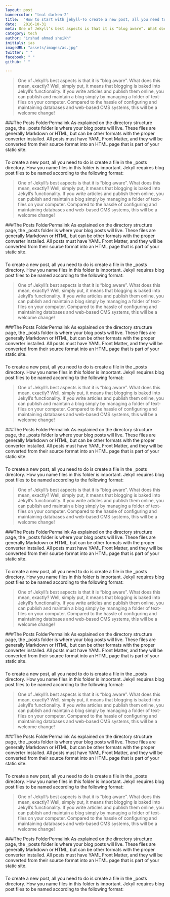 ```yaml
---
layout: post
bannercolor: "teal darken-2"
title:  "How to start with jekyll-To create a new post, all you need to do is create a file in the _posts directory."
date:   2016-10-31
meta: One of Jekyll’s best aspects is that it is “blog aware”. What does this mean, exactly? Well, simply put, it means that blogging is baked into Jekyll’s functionality. 
category: tech
author: "irshad ahmad sheikh"
initials: ias
imageURL: "assets/images/as.jpg"
twitter: " "
facebook: " "
github: " "

---
```



> One of Jekyll’s best aspects is that it is “blog aware”. What does this mean, exactly? Well, simply put, it means that blogging is baked into Jekyll’s functionality. If you write articles and publish them online, you can publish and maintain a blog simply by managing a folder of text-files on your computer. Compared to the hassle of configuring and maintaining databases and web-based CMS systems, this will be a welcome change!

###The Posts FolderPermalink
As explained on the directory structure page, the _posts folder is where your blog posts will live. These files are generally Markdown or HTML, but can be other formats with the proper converter installed. All posts must have YAML Front Matter, and they will be converted from their source format into an HTML page that is part of your static site.

###
To create a new post, all you need to do is create a file in the _posts directory. How you name files in this folder is important. Jekyll requires blog post files to be named according to the following format:

> One of Jekyll’s best aspects is that it is “blog aware”. What does this mean, exactly? Well, simply put, it means that blogging is baked into Jekyll’s functionality. If you write articles and publish them online, you can publish and maintain a blog simply by managing a folder of text-files on your computer. Compared to the hassle of configuring and maintaining databases and web-based CMS systems, this will be a welcome change!

###The Posts FolderPermalink
As explained on the directory structure page, the _posts folder is where your blog posts will live. These files are generally Markdown or HTML, but can be other formats with the proper converter installed. All posts must have YAML Front Matter, and they will be converted from their source format into an HTML page that is part of your static site.

###
To create a new post, all you need to do is create a file in the _posts directory. How you name files in this folder is important. Jekyll requires blog post files to be named according to the following format:
> One of Jekyll’s best aspects is that it is “blog aware”. What does this mean, exactly? Well, simply put, it means that blogging is baked into Jekyll’s functionality. If you write articles and publish them online, you can publish and maintain a blog simply by managing a folder of text-files on your computer. Compared to the hassle of configuring and maintaining databases and web-based CMS systems, this will be a welcome change!

###The Posts FolderPermalink
As explained on the directory structure page, the _posts folder is where your blog posts will live. These files are generally Markdown or HTML, but can be other formats with the proper converter installed. All posts must have YAML Front Matter, and they will be converted from their source format into an HTML page that is part of your static site.

###
To create a new post, all you need to do is create a file in the _posts directory. How you name files in this folder is important. Jekyll requires blog post files to be named according to the following format:
> One of Jekyll’s best aspects is that it is “blog aware”. What does this mean, exactly? Well, simply put, it means that blogging is baked into Jekyll’s functionality. If you write articles and publish them online, you can publish and maintain a blog simply by managing a folder of text-files on your computer. Compared to the hassle of configuring and maintaining databases and web-based CMS systems, this will be a welcome change!

###The Posts FolderPermalink
As explained on the directory structure page, the _posts folder is where your blog posts will live. These files are generally Markdown or HTML, but can be other formats with the proper converter installed. All posts must have YAML Front Matter, and they will be converted from their source format into an HTML page that is part of your static site.

###
To create a new post, all you need to do is create a file in the _posts directory. How you name files in this folder is important. Jekyll requires blog post files to be named according to the following format:

> One of Jekyll’s best aspects is that it is “blog aware”. What does this mean, exactly? Well, simply put, it means that blogging is baked into Jekyll’s functionality. If you write articles and publish them online, you can publish and maintain a blog simply by managing a folder of text-files on your computer. Compared to the hassle of configuring and maintaining databases and web-based CMS systems, this will be a welcome change!

###The Posts FolderPermalink
As explained on the directory structure page, the _posts folder is where your blog posts will live. These files are generally Markdown or HTML, but can be other formats with the proper converter installed. All posts must have YAML Front Matter, and they will be converted from their source format into an HTML page that is part of your static site.

###
To create a new post, all you need to do is create a file in the _posts directory. How you name files in this folder is important. Jekyll requires blog post files to be named according to the following format:
> One of Jekyll’s best aspects is that it is “blog aware”. What does this mean, exactly? Well, simply put, it means that blogging is baked into Jekyll’s functionality. If you write articles and publish them online, you can publish and maintain a blog simply by managing a folder of text-files on your computer. Compared to the hassle of configuring and maintaining databases and web-based CMS systems, this will be a welcome change!

###The Posts FolderPermalink
As explained on the directory structure page, the _posts folder is where your blog posts will live. These files are generally Markdown or HTML, but can be other formats with the proper converter installed. All posts must have YAML Front Matter, and they will be converted from their source format into an HTML page that is part of your static site.

###
To create a new post, all you need to do is create a file in the _posts directory. How you name files in this folder is important. Jekyll requires blog post files to be named according to the following format:
> One of Jekyll’s best aspects is that it is “blog aware”. What does this mean, exactly? Well, simply put, it means that blogging is baked into Jekyll’s functionality. If you write articles and publish them online, you can publish and maintain a blog simply by managing a folder of text-files on your computer. Compared to the hassle of configuring and maintaining databases and web-based CMS systems, this will be a welcome change!

###The Posts FolderPermalink
As explained on the directory structure page, the _posts folder is where your blog posts will live. These files are generally Markdown or HTML, but can be other formats with the proper converter installed. All posts must have YAML Front Matter, and they will be converted from their source format into an HTML page that is part of your static site.

###
To create a new post, all you need to do is create a file in the _posts directory. How you name files in this folder is important. Jekyll requires blog post files to be named according to the following format:
> One of Jekyll’s best aspects is that it is “blog aware”. What does this mean, exactly? Well, simply put, it means that blogging is baked into Jekyll’s functionality. If you write articles and publish them online, you can publish and maintain a blog simply by managing a folder of text-files on your computer. Compared to the hassle of configuring and maintaining databases and web-based CMS systems, this will be a welcome change!

###The Posts FolderPermalink
As explained on the directory structure page, the _posts folder is where your blog posts will live. These files are generally Markdown or HTML, but can be other formats with the proper converter installed. All posts must have YAML Front Matter, and they will be converted from their source format into an HTML page that is part of your static site.

###
To create a new post, all you need to do is create a file in the _posts directory. How you name files in this folder is important. Jekyll requires blog post files to be named according to the following format:

